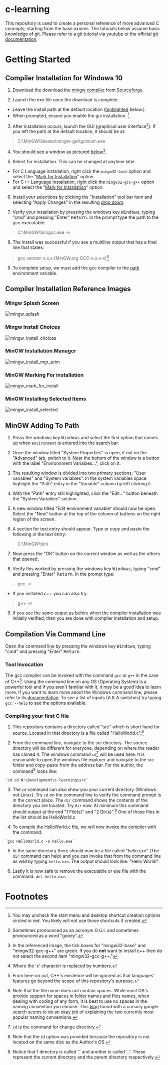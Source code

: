 # c-learning
This repository is used to create a personal reference of more advanced C concepts; starting from the base axioms. The tutorials below assume basic knowledge of git. Please refer to a git tutorial via youtube or the official [git documentation](https://docs.github.com/en/get-started/quickstart).

# Getting Started
## Compiler Installation for Windows 10
1. Download the download the [mingw compiler](https://sourceforge.net/projects/mingw/files/latest/download) from [Sourceforge](https://sourceforge.net/projects/mingw/).

2. Launch the exe file once the download is complete. 
  * Leave the install path at the default location \([highlighted](#markdown-style) below.\).
  * When prompted, ensure you enable the gui installation. [^1]

3. After installation occurs, launch the GUI \(graphical user interface[^2]\). If you left the path at the default location, it should be at:
  > C:\MinGW\libexec\mingw-get\guimain.exe

4. You should see a window as pictured [below](#mingw-installation-manager)[^3].

5. Select for installation. This can be changed at anytime later.
  * For C Language installation, right click the `mingw32-base` option and select the "[Mark for Installation](#mingw-marking-for-installation)" option.
  * For C++ Language installation, right click the `mingw32-gcc-g++` option and select the "[Mark for Installation](#mingw-marking-for-installation)" option.

6. Install your selections by clicking the "Installation" tool bar item and selecting "Apply Changes" in the resulting [drop down](#mingw-installing-selected-items).

7. Verify your installation by pressing the windows key <kbd>Windows</kbd>, typing "cmd" and pressing "Enter" <kbd>Return</kbd>. In the prompt type the path to the gcc executable:
  > C:\MinGW\bin\gcc.exe -v

8. The install was successful if you see a multiline output that has a final line that states:
  > gcc version x.x.x (MinGW.org GCC-x.x.x-x)[^4]

9. To complete setup, we must add the gcc compiler to the [path](#mingw-adding-to-path) environment variable.

## Compiler Installation Reference Images
### Mingw Splash Screen
![mingw_splash](./resources/mingw/mingw_splash.PNG)

### Mingw Install Choices
![mingw_install_choices](./resources/mingw/mingw_install_choices.PNG)

### MinGW Installation Manager
![mingw_install_mgr_prim](./resources/mingw/mingw_installation_manager_primary.PNG)

### MinGW Marking For installation
![mingw_mark_for_install](./resources/mingw/mark_for_installation.PNG)

### MinGW Installing Selected Items
![mingw_install_selected](./resources/mingw/install_selected.PNG)

<div style="page-break-after: always"></div>

## MinGW Adding To Path
1. Press the windows key <kbd>Windows</kbd> and select the first option that comes up when `environment` is entered into the search bar.

2. Once the window titled "System Properties" is open, if not on the "Advanced" tab, switch to it. Near the bottom of the window is a button with the label "Environnment Variables...", click on it.

3. The resulting window is divided into two primary sections; "User variables" and "System variables". In the system variables space highlight the "Path" entry in the "Variable" column by left clicking it.

4. With the "Path" entry still highlighted, click the "Edit..." button beneath the "System Variables" section.

5. A new window titled "Edit environment variable" should now be open. Select the "New" button at the top of the column of buttons on the right region of the screen.

6. A section for text entry should appear. Type or copy and paste the following in the text entry:
  > C:\MinGW\bin\

7. Now press the "OK" button on the current window as well as the others that opened.

8. Verify this worked by pressing the windows key <kbd>Windows</kbd>, typing "cmd" and pressing "Enter" <kbd>Return</kbd>. In the prompt type:
  > gcc -v

  * If you installed c++ you can also try:
  > g++ -v

9. If you see the same output as before when the compiler installation was initially verified, then you are done with compiler installation and setup.

<div style="page-break-after: always"></div>

## Compilation Via Command Line
Open the command line by pressing the windows key <kbd>Windows</kbd>, typing "cmd" and pressing "Enter" <kbd>Return</kbd>.

### Tool Invocation
The gcc compiler can be invoked with the command `gcc` or `g++` in the case of C++[^5]. Using the command line on any OS \(Operating System\) is a powerful tool and if you aren't familiar with it, it may be a good idea to learn more. If you want to learn more about the Windows command line, please refer to its [documentation](https://learn.microsoft.com/en-us/windows-server/administration/windows-commands/windows-commands). To see a list of inputs \(A.K.A switches\) try typing `gcc --help` to see the options available.

### Compiling your first C file
  1. This repository contains a directory called "src" which is short hand for source. Located in that directory is a file called "HelloWorld.c".[^6]

  2. From the command line, navigate to the src directory. The source directory will be different for everyone, depending on where the reader has cloned it. The windows command `cd`[^7] will be used here. It is reasonable to open the windows file explorer and navigate to the src folder and copy-paste from the address bar. For the author, the command[^8] looks like:

    `cd /d N:\Development\c-learning\src`

  3. The `cd` command can also show you your current directory (Windows not Linux). Try `cd` on the command line to verify the command prompt is in the correct place. The `dir` command shows the contents of the directory you are located. Try `dir` now. At minimum this command should output at the end "1 File\(s\)" and "2 Dir\(s\)".[^9] One of those files in the list should be HelloWorld.c

  4. To compile the HelloWorld.c file, we will now invoke the compiler with the command:

    `gcc HelloWorld.c -o hello.exe`

  5. In the same directory there should now be a file called "hello.exe" \(The `dir` command can help\) and you can invoke that from the command line as well by typing `hello.exe`. The output should look like: "Hello World!".

  6. Lastly it is now safe to remove the executable or exe file with the command: `del hello.exe`.

# Footnotes
[^1]: You may uncheck the start menu and desktop shortcut creation options circled in red. You likely will not use those shortcuts if created.
[^2]: Sometimes pronounced as an acronym G.U.I. and sometimes pronounced as a word "gooey".
[^3]: In the referenced image, the tick boxes for "mingw32-base" and "mingw32-gcc-g++" are green. If you do **not** want to install c++ then do not select the second item "mingw32-gcc-g++."
[^4]: Where the 'x' character is replaced by numbers.
[^5]: From here on out, C++'s existence will be ignored as that languages' features go beyond the scope of this repository's purpose.
[^6]: Note that the file name does not contain spaces. While most OS's provide support for spaces in folder names and files names, when dealing with coding of any form, it is best to use no spaces in the naming convention you choose. This [blog](https://cscareerline.com/camel-case-vs-snake-case/) found with a cursory google search seems to do an okay job of explaining the two currently most popular naming conventions.
[^7]: `cd` is the command for change directory.
[^8]: Note that the \/d option was provided because the repository is not located on the same disc as the Author's OS.
[^9]: Notice that 1 directory is called '.' and another is called '..'. These represent the current directory and the parent directory respectively.
